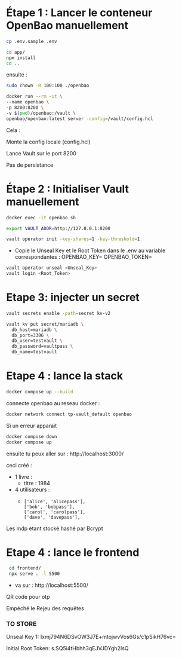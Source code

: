 # Étape 1 : Lancer le conteneur OpenBao manuellement
```bash
cp .env.sample .env
```

```bash
cd app/
npm install
cd ..
```
ensuite : 

```bash
sudo chown -R 100:100 ./openbao
```

```bash
docker run --rm -it \
--name openbao \
-p 8200:8200 \
-v $(pwd)/openbao:/vault \
openbao/openbao:latest server -config=/vault/config.hcl
```

Cela :

Monte la config locale (config.hcl)

Lance Vault sur le port 8200

Pas de persistance


# Étape 2 : Initialiser Vault manuellement

```bash
docker exec -it openbao sh
```

```bash
export VAULT_ADDR=http://127.0.0.1:8200

vault operator init -key-shares=1 -key-threshold=1
```
- Copie le Unseal Key et le Root Token dans le .env au variable correspondantes :
  OPENBAO_KEY=
  OPENBAO_TOKEN=

```bash
vault operator unseal <Unseal_Key>
vault login <Root_Token>
```

# Etape 3: injecter un secret 

```bash
vault secrets enable -path=secret kv-v2

vault kv put secret/mariadb \
  db_host=mariadb \
  db_port=3306 \
  db_user=testvault \
  db_password=vaultpass \
  db_name=testvault
```

# Etape 4 : lance la stack


```bash
docker compose up --build
```

connecte openbao au reseau docker :

```bash
docker network connect tp-vault_default openbao
```
Si un erreur apparait
```bash 
docker compose down
docker compose up
```

ensuite tu peux aller sur : http://localhost:3000/ 

ceci créé :
- 1 livre :
  - titre : 1984
- 4 utilisateurs : 
  -     ['alice', 'alicepass'],
        ['bob', 'bobpass'],
        ['carol', 'carolpass'],
        ['dave', 'davepass'],

Les mdp etant stocké hashé par Bcrypt

# Etape 4 : lance le frontend

```bash
 cd frontend/
 npx serve . -l 5500
```

- va sur : http://localhost:5500/


QR code pour otp

Empéché le Rejeu des requêtes

### TO STORE
Unseal Key 1: Ixmj794N6DSvOW3J7E+mtojwvVos6Gs/c1pSikH76vc=

Initial Root Token: s.SQ5i4tHbhh3qEJVJDYgh2IsQ
